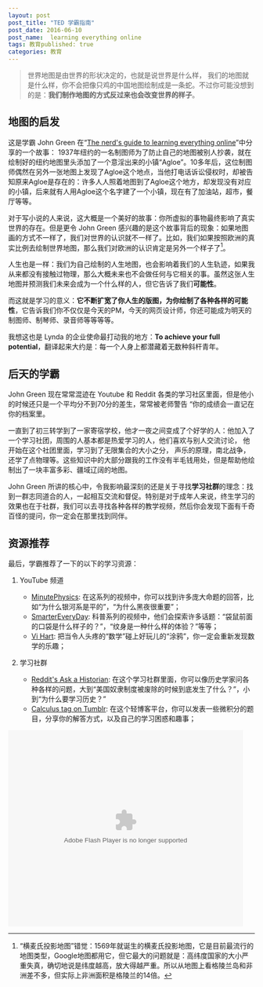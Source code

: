 ```yaml
---
layout: post
post_title: "TED 学霸指南"
post_date: 2016-06-10
post_name:  learning everything online
tags: 教育published: true
categories: 教育
---
```


>  世界地图是由世界的形状决定的，也就是说世界是什么样， 我们的地图就是什么样，你不会把像只鸡的中国地图绘制成是一条蛇。不过你可能没想到的是：**我们制作地图的方式反过来也会改变世界的样子**。

## 地图的启发

这是学霸 John Green 在“[The nerd's guide to learning everything online](https://www.ted.com/talks/john_green_the_nerd_s_guide_to_learning_everything_online?language=en)”中分享的一个故事： 1937年纽约的一名制图师为了防止自己的地图被别人抄袭，就在绘制好的纽约地图里头添加了一个意淫出来的小镇“Agloe”。10多年后，这位制图师偶然在另外一张地图上发现了Agloe这个地点，当他打电话诉讼侵权时，却被告知原来Agloe是存在的：许多人人照着地图到了Agloe这个地方，却发现没有对应的小镇，后来就有人用Agloe这个名字建了一个小镇，现在有了加油站，超市，餐厅等等。

对于写小说的人来说，这大概是一个美好的故事：你所虚拟的事物最终影响了真实世界的存在。但是更令 John Green 感兴趣的是这个故事背后的现象：如果地图画的方式不一样了，我们对世界的认识就不一样了。比如，我们如果按照欧洲的真实比例去绘制世界地图，那么我们对欧洲的认识肯定是另外一个样子了[^1]。

人生也是一样：我们为自己绘制的人生地图，也会影响着我们的人生轨迹，如果我从来都没有接触过物理，那么大概未来也不会做任何与它相关的事。虽然这张人生地图并预测我们未来会成为一个什么样的人，但它告诉了我们**可能性**。

而这就是学习的意义：**它不断扩宽了你人生的版图，为你绘制了各种各样的可能性**，它告诉我们你不仅仅是今天的PM，今天的网页设计师，你还可能成为明天的制图师、制琴师、录音师等等等等。

我想这也是 Lynda 的企业使命最打动我的地方：**To achieve your full potential**，翻译起来大约是：每一个人身上都潜藏着无数种斜杆青年。

## 后天的学霸

John Green 现在常常混迹在 Youtube 和 Reddit 各类的学习社区里面，但是他小的时候还只是一个平均分不到70分的差生，常常被老师警告 “你的成绩会一直记在你的档案里。

一直到了初三转学到了一家寄宿学校，他才一夜之间变成了个好学的人：他加入了一个学习社团，周围的人基本都是热爱学习的人，他们喜欢与别人交流讨论， 他开始在这个社团里面，学习到了无限集合的大小之分， 声乐的原理，南北战争，还学了点物理等。这些知识中的大部分跟我的工作没有半毛钱用处，但是帮助他绘制出了一块丰富多彩、疆域辽阔的地图。

John Green 所讲的核心中，令我影响最深刻的还是关于寻找**学习社群**的理念：找到一群志同道合的人，一起相互交流和督促。特别是对于成年人来说，终生学习的效果也在于社群，我们可以去寻找各种各样的教学视频，然后你会发现下面有千奇百怪的提问，你一定会在那里找到同伴。

## 资源推荐

最后，学霸推荐了一下的以下的学习资源：
1. YouTube 频道
    - [MinutePhysics](https://www.youtube.com/user/minutephysics): 在这系列的视频中，你可以找到许多庞大命题的回答，比如“为什么银河系是平的”，“为什么黑夜很重要”；
    - [SmarterEveryDay](https://www.youtube.com/user/destinws2): 科普系列的视频中，他们会探索许多话题：“袋鼠前面的口袋是什么样子的？”，“纹身是一种什么样的体验？”等等；
    - [Vi Hart](https://www.youtube.com/user/Vihart): 把当令人头疼的“数学”碰上好玩儿的“涂鸦”，你一定会重新发现数学的乐趣；

2. 学习社群
    - [Reddit's Ask a Historian](https://www.reddit.com/r/AskHistorians): 在这个学习社群里面，你可以像历史学家问各种各样的问题，大到“美国奴隶制度被废除的时候到底发生了什么？”，小到“为什么要学习历史？”
    - [Calculus tag on Tumblr](https://www.tumblr.com/tagged/calculus): 在这个轻博客平台，你可以发表一些微积分的题目，分享你的解答方式，以及自己的学习困惑和趣事；

<embed src="http://static.video.qq.com/TPout.swf?vid=w0183apxw7e&auto=0" allowFullScreen="true" quality="high" width="480" height="400" align="middle" allowScriptAccess="always" type="application/x-shockwave-flash"></embed>

[^1]: “横麦氏投影地图”错觉：1569年就诞生的横麦氏投影地图，它是目前最流行的地图类型，Google地图都用它，但它最大的问题就是：高纬度国家的大小严重失真，确切地说是纬度越高，放大得越严重。所以从地图上看格陵兰岛和非洲差不多，但实际上非洲面积是格陵兰的14倍。